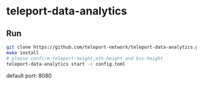# teleport-data-analytics

## Run

```bash
git clone https://github.com/teleport-network/teleport-data-analytics.git  &&  cd teleport-data-analytics
make install
# please confirm teleport-height,eth-height and bsc-height
teleport-data-analytics start -c config.toml 
```

default port: 8080

